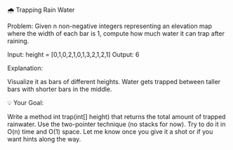 🌧️ Trapping Rain Water

Problem:
Given n non-negative integers representing an elevation map where the width of each bar is 1, compute how much water it can trap after raining.

Input: height = [0,1,0,2,1,0,1,3,2,1,2,1]
Output: 6

Explanation:

Visualize it as bars of different heights. Water gets trapped between taller bars with shorter bars in the middle.

💡 Your Goal:

Write a method int trap(int[] height) that returns the total amount of trapped rainwater.
Use the two-pointer technique (no stacks for now).
Try to do it in O(n) time and O(1) space.
Let me know once you give it a shot or if you want hints along the way.